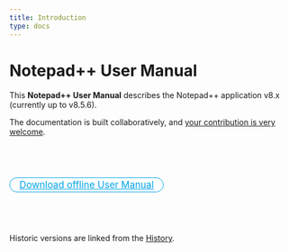 ```yaml
---
title: Introduction
type: docs
---
```


Notepad++ User Manual
=======

This **Notepad++ User Manual** describes the Notepad++ application v8.x (currently up to v8.5.6).  

The documentation is built collaboratively, and [your contribution is very welcome](https://github.com/notepad-plus-plus/npp-usermanual).

<p>&nbsp;</p>
<p>&nbsp;</p>

<p>
<a href="https://github.com/notepad-plus-plus/npp-usermanual/releases/latest/download/nppUserManual.zip" style="
text-align: center;
font-size: larger;
-moz-border-radius: 1em;
border-radius: 1em;
border: 1px solid #00A2E8;
background-color: white;
color: #00A2E8;
padding: 2px 1em;
">Download offline User Manual</a>
</p>

<p>&nbsp;</p>
<p>&nbsp;</p>

Historic versions are linked from the [History](docs/history).
